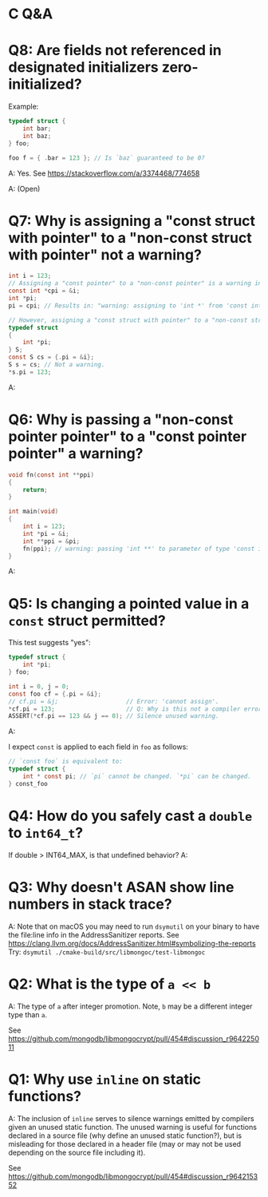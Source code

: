 # C Q&A

# Q8: Are fields not referenced in designated initializers zero-initialized?
Example:

```c
typedef struct {
    int bar;
    int baz;
} foo;

foo f = { .bar = 123 }; // Is `baz` guaranteed to be 0?
```

A: Yes. See https://stackoverflow.com/a/3374468/774658


A: (Open)

# Q7: Why is assigning a "const struct with pointer" to a "non-const struct with pointer" not a warning?

```c
int i = 123;
// Assigning a "const pointer" to a "non-const pointer" is a warning in clang:
const int *cpi = &i;
int *pi;
pi = cpi; // Results in: "warning: assigning to 'int *' from 'const int *' discards qualifiers"

// However, assigning a "const struct with pointer" to a "non-const struct with pointer" is OK in clang:
typedef struct
{
    int *pi;
} S;
const S cs = {.pi = &i};
S s = cs; // Not a warning.
*s.pi = 123;
```
A:

# Q6: Why is passing a "non-const pointer pointer" to a "const pointer pointer" a warning?

```c
void fn(const int **ppi)
{
    return;
}

int main(void)
{
    int i = 123;
    int *pi = &i;
    int **ppi = &pi;
    fn(ppi); // warning: passing 'int **' to parameter of type 'const int **' discards qualifiers in nested pointer types [-Wincompatible-pointer-types-discards-qualifiers]
}
```

A:

# Q5: Is changing a pointed value in a `const` struct permitted?

This test suggests "yes":

```c
typedef struct {
    int *pi;
} foo;

int i = 0, j = 0;
const foo cf = {.pi = &i};
// cf.pi = &j;                   // Error: 'cannot assign'.
*cf.pi = 123;                    // Q: Why is this not a compiler error? A:
ASSERT(*cf.pi == 123 && j == 0); // Silence unused warning.
```

A:

I expect `const` is applied to each field in `foo` as follows:

```c
// `const foo` is equivalent to:
typedef struct {
    int * const pi; // `pi` cannot be changed. `*pi` can be changed.
} const_foo
```


# Q4: How do you safely cast a `double` to `int64_t`?
If double > INT64_MAX, is that undefined behavior?
A:

# Q3: Why doesn't ASAN show line numbers in stack trace?
A: Note that on macOS you may need to run `dsymutil` on your binary to have the file:line info in the AddressSanitizer reports. See https://clang.llvm.org/docs/AddressSanitizer.html#symbolizing-the-reports
Try: `dsymutil ./cmake-build/src/libmongoc/test-libmongoc`

# Q2: What is the type of `a << b`
A: The type of `a` after integer promotion. Note, `b` may be a different integer type than `a`.

See https://github.com/mongodb/libmongocrypt/pull/454#discussion_r964225011

# Q1: Why use `inline` on static functions?
A: The inclusion of `inline` serves to silence warnings emitted by compilers given an unused static function. The unused warning is useful for functions declared in a source file (why define an unused static function?), but is misleading for those declared in a header file (may or may not be used depending on the source file including it).

See https://github.com/mongodb/libmongocrypt/pull/454#discussion_r964215352
